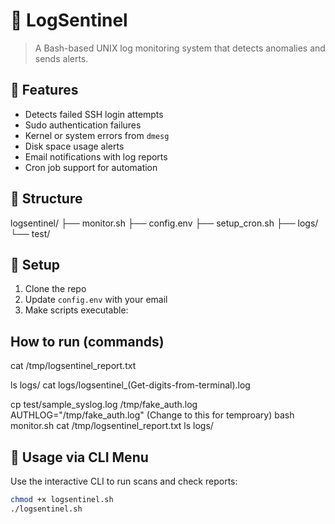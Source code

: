 # 🐧 LogSentinel

> A Bash-based UNIX log monitoring system that detects anomalies and sends alerts.

## 🚀 Features

- Detects failed SSH login attempts
- Sudo authentication failures
- Kernel or system errors from `dmesg`
- Disk space usage alerts
- Email notifications with log reports
- Cron job support for automation

## 📂 Structure

logsentinel/
├── monitor.sh
├── config.env
├── setup_cron.sh
├── logs/
└── test/


## 🔧 Setup

1. Clone the repo
2. Update `config.env` with your email
3. Make scripts executable:


## How to run (commands)
cat /tmp/logsentinel_report.txt

ls logs/
cat logs/logsentinel_(Get-digits-from-terminal).log

cp test/sample_syslog.log /tmp/fake_auth.log
AUTHLOG="/tmp/fake_auth.log" (Change to this for temproary)
bash monitor.sh
cat /tmp/logsentinel_report.txt
ls logs/


## 🔧 Usage via CLI Menu

Use the interactive CLI to run scans and check reports:

```bash
chmod +x logsentinel.sh
./logsentinel.sh
